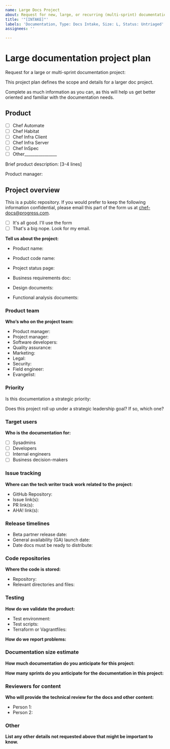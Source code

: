 ```yaml
---
name: Large Docs Project
about: Request for new, large, or recurring (multi-sprint) documentation support.
title: '"[INTAKE]"'
labels: 'Documentation, Type: Docs Intake, Size: L, Status: Untriaged'
assignees: ''

---
```


# Large documentation project plan

Request for a large or multi-sprint documentation project:

This project plan defines the scope and details for a larger doc project.

Complete as much information as you can, as this will help us get better oriented and familiar with the documentation needs.

## Product

- [ ] Chef Automate
- [ ] Chef Habitat
- [ ] Chef Infra Client
- [ ] Chef Infra Server
- [ ] Chef InSpec
- [ ] Other________________

Brief product description: [3-4 lines]

Product manager:

## Project overview

This is a public repository. If you would prefer to keep the following information confidential, please email this part of the form us at chef-docs@progress.com.

- [ ] It's all good. I'll use the form
- [ ] That's a big nope. Look for my email.

**Tell us about the project:**

- Product name:
- Product code name:

- Project status page:
- Business requirements doc:
- Design documents:
- Functional analysis documents:

### Product team

**Who’s who on the project team:**

- Product manager:
- Project manager:
- Software developers:
- Quality assurance:
- Marketing:
- Legal:
- Security:
- Field engineer:
- Evangelist:

### Priority

Is this documentation a strategic priority:

Does this project roll up under a strategic leadership goal? If so, which one?

### Target users

**Who is the documentation for:**

- [ ] Sysadmins
- [ ] Developers
- [ ] Internal engineers
- [ ] Business decision-makers

### Issue tracking

**Where can the tech writer track work related to the project:**

- GitHub Repository:
- Issue link(s):
- PR link(s):
- AHA! link(s):

### Release timelines

- Beta partner release date:
- General availability (GA) launch date:
- Date docs must be ready to distribute:

### Code repositories

**Where the code is stored:**

- Repository:
- Relevant directories and files:

### Testing

**How do we validate the product:**

- Test environment:
- Test scripts:
- Terraform or Vagrantfiles:

**How do we report problems:**

### Documentation size estimate

**How much documentation do you anticipate for this project:**

**How many sprints do you anticipate for the documentation in this project:**

### Reviewers for content

**Who will provide the technical review for the docs and other content:**

- Person 1:
- Person 2:

### Other

**List any other details not requested above that might be important to know.**

